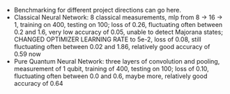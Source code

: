  - Benchmarking for different project directions can go here.
 - Classical Neural Network: 8 classical measurements, mlp from 8 -> 16 -> 1, training on 400, testing on 100; loss of 0.26, fluctuating often between 0.2 and 1.6, very low accuracy of 0.05, unable to detect Majorana states; CHANGED OPTIMIZER LEARNING RATE to 5e-2, loss of 0.08, still fluctuating often between 0.02 and 1.86, relatively good accuracy of 0.59 now
- Pure Quantum Neural Network: three layers of convolution and pooling, measurement of 1 qubit, training of 400, testing on 100; loss of 0.10, fluctuating often between 0.0 and 0.6, maybe more, relatively good accuracy of 0.64
